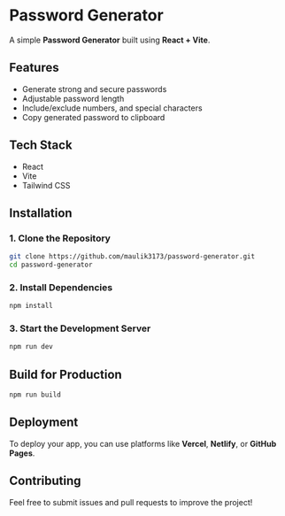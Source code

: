 # Password Generator

A simple **Password Generator** built using **React + Vite**.

## Features
- Generate strong and secure passwords
- Adjustable password length
- Include/exclude numbers, and special characters
- Copy generated password to clipboard

## Tech Stack
- React
- Vite
- Tailwind CSS

## Installation

### 1. Clone the Repository
```bash
git clone https://github.com/maulik3173/password-generator.git
cd password-generator
```

### 2. Install Dependencies
```bash
npm install
```

### 3. Start the Development Server
```bash
npm run dev
```

## Build for Production
```bash
npm run build
```

## Deployment
To deploy your app, you can use platforms like **Vercel**, **Netlify**, or **GitHub Pages**.

## Contributing
Feel free to submit issues and pull requests to improve the project!
